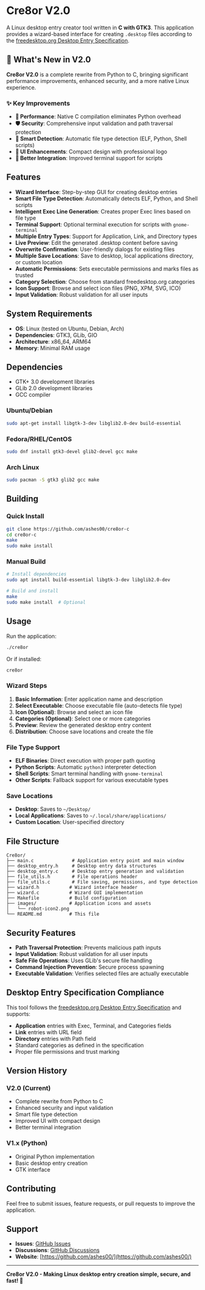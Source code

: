 # Cre8or V2.0

A Linux desktop entry creator tool written in **C with GTK3**. This application provides a wizard-based interface for creating `.desktop` files according to the [freedesktop.org Desktop Entry Specification](https://specifications.freedesktop.org/desktop-entry-spec/latest/).

## 🚀 What's New in V2.0

**Cre8or V2.0** is a complete rewrite from Python to C, bringing significant performance improvements, enhanced security, and a more native Linux experience.

### ✨ Key Improvements
- **🚀 Performance**: Native C compilation eliminates Python overhead
- **🛡️ Security**: Comprehensive input validation and path traversal protection
- **🎯 Smart Detection**: Automatic file type detection (ELF, Python, Shell scripts)
- **🎨 UI Enhancements**: Compact design with professional logo
- **🔧 Better Integration**: Improved terminal support for scripts

## Features

- **Wizard Interface**: Step-by-step GUI for creating desktop entries
- **Smart File Type Detection**: Automatically detects ELF, Python, and Shell scripts
- **Intelligent Exec Line Generation**: Creates proper Exec lines based on file type
- **Terminal Support**: Optional terminal execution for scripts with `gnome-terminal`
- **Multiple Entry Types**: Support for Application, Link, and Directory types
- **Live Preview**: Edit the generated .desktop content before saving
- **Overwrite Confirmation**: User-friendly dialogs for existing files
- **Multiple Save Locations**: Save to desktop, local applications directory, or custom location
- **Automatic Permissions**: Sets executable permissions and marks files as trusted
- **Category Selection**: Choose from standard freedesktop.org categories
- **Icon Support**: Browse and select icon files (PNG, XPM, SVG, ICO)
- **Input Validation**: Robust validation for all user inputs

## System Requirements

- **OS**: Linux (tested on Ubuntu, Debian, Arch)
- **Dependencies**: GTK3, GLib, GIO
- **Architecture**: x86_64, ARM64
- **Memory**: Minimal RAM usage

## Dependencies

- GTK+ 3.0 development libraries
- GLib 2.0 development libraries
- GCC compiler

### Ubuntu/Debian
```bash
sudo apt-get install libgtk-3-dev libglib2.0-dev build-essential
```

### Fedora/RHEL/CentOS
```bash
sudo dnf install gtk3-devel glib2-devel gcc make
```

### Arch Linux
```bash
sudo pacman -S gtk3 glib2 gcc make
```

## Building

### Quick Install
```bash
git clone https://github.com/ashes00/cre8or-c
cd cre8or-c
make
sudo make install
```

### Manual Build
```bash
# Install dependencies
sudo apt install build-essential libgtk-3-dev libglib2.0-dev

# Build and install
make
sudo make install  # Optional
```

## Usage

Run the application:
```bash
./cre8or
```

Or if installed:
```bash
cre8or
```

### Wizard Steps

1. **Basic Information**: Enter application name and description
2. **Select Executable**: Choose executable file (auto-detects file type)
3. **Icon (Optional)**: Browse and select an icon file
4. **Categories (Optional)**: Select one or more categories
5. **Preview**: Review the generated desktop entry content
6. **Distribution**: Choose save locations and create the file

### File Type Support

- **ELF Binaries**: Direct execution with proper path quoting
- **Python Scripts**: Automatic `python3` interpreter detection
- **Shell Scripts**: Smart terminal handling with `gnome-terminal`
- **Other Scripts**: Fallback support for various executable types

### Save Locations

- **Desktop**: Saves to `~/Desktop/`
- **Local Applications**: Saves to `~/.local/share/applications/`
- **Custom Location**: User-specified directory

## File Structure

```
Cre8or/
├── main.c              # Application entry point and main window
├── desktop_entry.h     # Desktop entry data structures
├── desktop_entry.c     # Desktop entry generation and validation
├── file_utils.h        # File operations header
├── file_utils.c        # File saving, permissions, and type detection
├── wizard.h           # Wizard interface header
├── wizard.c           # Wizard GUI implementation
├── Makefile           # Build configuration
├── images/            # Application icons and assets
│   └── robot-icon2.png
└── README.md          # This file
```

## Security Features

- **Path Traversal Protection**: Prevents malicious path inputs
- **Input Validation**: Robust validation for all user inputs
- **Safe File Operations**: Uses GLib's secure file handling
- **Command Injection Prevention**: Secure process spawning
- **Executable Validation**: Verifies selected files are actually executable

## Desktop Entry Specification Compliance

This tool follows the [freedesktop.org Desktop Entry Specification](https://specifications.freedesktop.org/desktop-entry-spec/latest/) and supports:

- **Application** entries with Exec, Terminal, and Categories fields
- **Link** entries with URL field
- **Directory** entries with Path field
- Standard categories as defined in the specification
- Proper file permissions and trust marking

## Version History

### V2.0 (Current)
- Complete rewrite from Python to C
- Enhanced security and input validation
- Smart file type detection
- Improved UI with compact design
- Better terminal integration

### V1.x (Python)
- Original Python implementation
- Basic desktop entry creation
- GTK interface

## Contributing

Feel free to submit issues, feature requests, or pull requests to improve the application.

## Support

- **Issues**: [GitHub Issues](https://github.com/ashes00/Cre8or-c/issues)
- **Discussions**: [GitHub Discussions](https://github.com/ashes00/Cre8or-c/discussions)
- **Website**: [https://github.com/ashes00/](https://github.com/ashes00/)

---

**Cre8or V2.0 - Making Linux desktop entry creation simple, secure, and fast! 🐧** 
